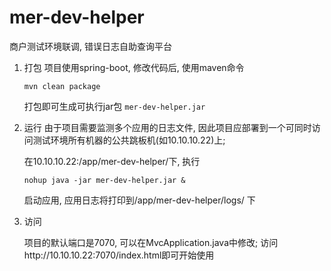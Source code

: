 # mer-dev-helper

商户测试环境联调, 错误日志自助查询平台

1. 打包
   项目使用spring-boot, 修改代码后, 使用maven命令

   ```shell
   mvn clean package
   ```

   打包即可生成可执行jar包 `mer-dev-helper.jar`

2. 运行
   由于项目需要监测多个应用的日志文件, 因此项目应部署到一个可同时访问测试环境所有机器的公共跳板机(如10.10.10.22)上; 

   在10.10.10.22:/app/mer-dev-helper/下, 执行 

   ```shell
   nohup java -jar mer-dev-helper.jar &
   ```

   启动应用, 应用日志将打印到/app/mer-dev-helper/logs/ 下

3. 访问

   项目的默认端口是7070, 可以在MvcApplication.java中修改; 访问http://10.10.10.22:7070/index.html即可开始使用